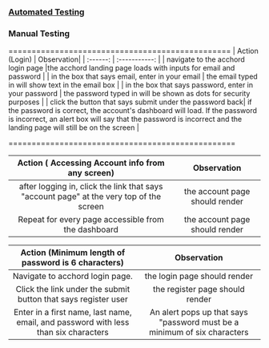 ### [**Automated Testing**](https://github.com/element2112/ACCHORD/tree/master/client/src/__testing__)



### Manual Testing
================================================
| Action (Login) | Observation|
| :------: | :-----------: |
| navigate to the acchord login page |the acchord landing page loads with inputs for email and password |
| in the box that says email, enter in your email | the email typed in will show text in the email box |
| in the box that says password, enter in your password   | the password typed in will be shown as dots for security purposes |
| click the button that says submit under the password back| if the password is correct, the account's dashboard will load. If the password is incorrect, an alert box will say that the password is incorrect and the landing page will still be on the screen |

=================================================

| Action ( Accessing Account info from any screen)| Observation|
| :------: | :-----------: |
|after logging in, click the link that says "account page" at the very top of the screen | the account page should render |
| Repeat for every page accessible from the dashboard | the account page should render |

| Action (Minimum length of password is 6 characters)| Observation|
| :------: | :-----------: |
| Navigate to acchord login page. | the login page should render |
| Click the link under the submit button that says register user | the register page should render |
| Enter in a first name, last name, email, and password with less than six characters | An alert pops up that says "password must be a minimum of six characters|
